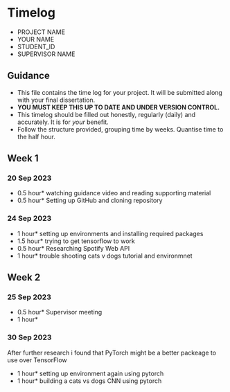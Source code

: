 # Timelog

* PROJECT NAME
* YOUR NAME
* STUDENT_ID
* SUPERVISOR NAME

## Guidance

* This file contains the time log for your project. It will be submitted along with your final dissertation.
* **YOU MUST KEEP THIS UP TO DATE AND UNDER VERSION CONTROL.**
* This timelog should be filled out honestly, regularly (daily) and accurately. It is for *your* benefit.
* Follow the structure provided, grouping time by weeks.  Quantise time to the half hour.

## Week 1

### 20 Sep 2023

* 0.5 hour* watching guidance video and reading supporting material
* 0.5 hour* Setting up GitHub and cloning repository

### 24 Sep 2023

* 1 hour* setting up environments and installing required packages
* 1.5 hour* trying to get tensorflow to work
* 0.5 hour* Researching Spotify Web API
* 1 hour* trouble shooting cats v dogs tutorial and environmnet

## Week 2

### 25 Sep 2023

* 0.5 hour* Supervisor meeting
* 1 hour* 

### 30 Sep 2023

After further research i found that PyTorch might be a better packeage to use over TensorFlow

* 1 hour* setting up environment again using pytorch
* 1 hour* building a cats vs dogs CNN using pytorch